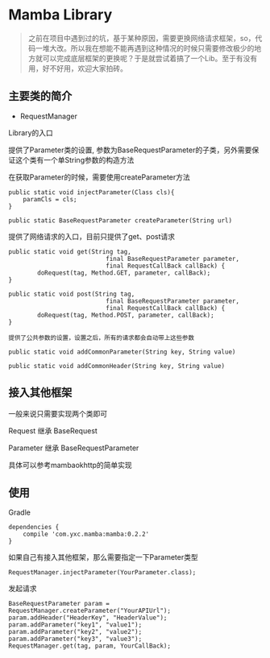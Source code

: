 # Mamba Library #
> 之前在项目中遇到过的坑，基于某种原因，需要更换网络请求框架，so，代码一堆大改。所以我在想能不能再遇到这种情况的时候只需要修改极少的地方就可以完成底层框架的更换呢？于是就尝试着搞了一个Lib。至于有没有用，好不好用，欢迎大家拍砖。

## 主要类的简介

- RequestManager

Library的入口
	
提供了Parameter类的设置, 参数为BaseRequestParameter的子类，另外需要保证这个类有一个单String参数的构造方法
	
在获取Parameter的时候，需要使用createParameter方法
	
```
public static void injectParameter(Class cls){
    paramCls = cls;
}
```
	
```
public static BaseRequestParameter createParameter(String url)
```
	
提供了网络请求的入口，目前只提供了get、post请求
	
```
public static void get(String tag,
                           final BaseRequestParameter parameter,
                           final RequestCallBack callBack) {
        doRequest(tag, Method.GET, parameter, callBack);
}
```
    
```
public static void post(String tag,
                           final BaseRequestParameter parameter,
                           final RequestCallBack callBack) {
        doRequest(tag, Method.POST, parameter, callBack);
}
```
	
	提供了公共参数的设置，设置之后，所有的请求都会自动带上这些参数
	
```
public static void addCommonParameter(String key, String value)
```
	
```
public static void addCommonHeader(String key, String value)
```
    
## 接入其他框架
一般来说只需要实现两个类即可

Request 继承 BaseRequest

Parameter 继承 BaseRequestParameter

具体可以参考mambaokhttp的简单实现

## 使用

Gradle

```
dependencies {
    compile 'com.yxc.mamba:mamba:0.2.2'
}
```


如果自己有接入其他框架，那么需要指定一下Parameter类型

```
RequestManager.injectParameter(YourParameter.class);
```
	
发起请求

```
BaseRequestParameter param = RequestManager.createParameter("YourAPIUrl");
param.addHeader("HeaderKey", "HeaderValue");
param.addParameter("key1", "value1");
param.addParameter("key2", "value2");
param.addParameter("key3", "value3");
RequestManager.get(tag, param, YourCallBack);
```